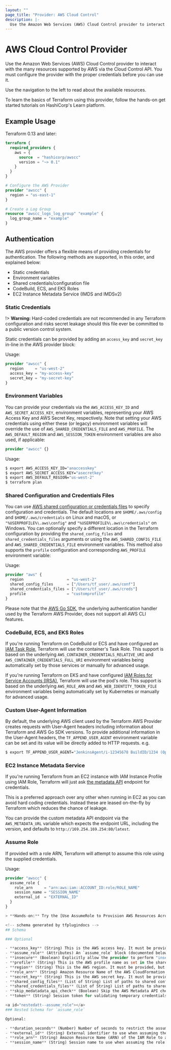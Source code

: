 ```yaml
---
layout: ""
page_title: "Provider: AWS Cloud Control"
description: |-
  Use the Amazon Web Services (AWS) Cloud Control provider to interact with the many resources supported by AWS via the Cloud Control API.
---
```


# AWS Cloud Control Provider

Use the Amazon Web Services (AWS) Cloud Control provider to interact with the many resources supported by AWS via the Cloud Control API. You must configure the provider with the proper credentials before you can use it.

Use the navigation to the left to read about the available resources.

To learn the basics of Terraform using this provider, follow the hands-on get started tutorials on HashiCorp's Learn platform. 

## Example Usage

Terraform 0.13 and later:

```terraform
terraform {
  required_providers {
    aws = {
      source  = "hashicorp/awscc"
      version = "~> 0.1"
    }
  }
}

# Configure the AWS Provider
provider "awscc" {
  region = "us-east-1"
}

# Create a Log Group
resource "awscc_logs_log_group" "example" {
  log_group_name = "example"
}
```

## Authentication

The AWS provider offers a flexible means of providing credentials for
authentication. The following methods are supported, in this order, and
explained below:

- Static credentials
- Environment variables
- Shared credentials/configuration file
- CodeBuild, ECS, and EKS Roles
- EC2 Instance Metadata Service (IMDS and IMDSv2)

### Static Credentials

!> **Warning:** Hard-coded credentials are not recommended in any Terraform
configuration and risks secret leakage should this file ever be committed to a
public version control system.

Static credentials can be provided by adding an `access_key` and `secret_key`
in-line in the AWS provider block:

Usage:

```terraform
provider "awscc" {
  region     = "us-west-2"
  access_key = "my-access-key"
  secret_key = "my-secret-key"
}
```

### Environment Variables

You can provide your credentials via the `AWS_ACCESS_KEY_ID` and
`AWS_SECRET_ACCESS_KEY`, environment variables, representing your AWS
Access Key and AWS Secret Key, respectively.  Note that setting your
AWS credentials using either these (or legacy) environment variables
will override the use of `AWS_SHARED_CREDENTIALS_FILE` and `AWS_PROFILE`.
The `AWS_DEFAULT_REGION` and `AWS_SESSION_TOKEN` environment variables
are also used, if applicable:

```terraform
provider "awscc" {}
```

Usage:

```sh
$ export AWS_ACCESS_KEY_ID="anaccesskey"
$ export AWS_SECRET_ACCESS_KEY="asecretkey"
$ export AWS_DEFAULT_REGION="us-west-2"
$ terraform plan
```

### Shared Configuration and Credentials Files

You can use [AWS shared configuration or credentials files](https://docs.aws.amazon.com/cli/latest/userguide/cli-configure-files.html) to specify configuration and credentials.
The default locations are `$HOME/.aws/config` and `$HOME/.aws/credentials` on Linux and macOS,
or `"%USERPROFILE%\.aws\config"` and `"%USERPROFILE%\.aws\credentials"` on Windows.
You can optionally specify a different location in the Terraform configuration by providing the `shared_config_files` and `shared_credentials_files` arguments
or using the `AWS_SHARED_CONFIG_FILE` and `AWS_SHARED_CREDENTIALS_FILE` environment variables.
This method also supports the `profile` configuration and corresponding `AWS_PROFILE` environment variable:

Usage:

```terraform
provider "aws" {
  region                   = "us-west-2"
  shared_config_files      = ["/Users/tf_user/.aws/conf"]
  shared_credentials_files = ["/Users/tf_user/.aws/creds"]
  profile                  = "customprofile"
}
```

Please note that the [AWS Go SDK](https://aws.amazon.com/sdk-for-go/), the underlying authentication handler used by the Terraform AWS Provider, does not support all AWS CLI features.

### CodeBuild, ECS, and EKS Roles

If you're running Terraform on CodeBuild or ECS and have configured an [IAM Task Role](http://docs.aws.amazon.com/AmazonECS/latest/developerguide/task-iam-roles.html), Terraform will use the container's Task Role. This support is based on the underlying `AWS_CONTAINER_CREDENTIALS_RELATIVE_URI` and `AWS_CONTAINER_CREDENTIALS_FULL_URI` environment variables being automatically set by those services or manually for advanced usage.

If you're running Terraform on EKS and have configured [IAM Roles for Service Accounts (IRSA)](https://docs.aws.amazon.com/eks/latest/userguide/iam-roles-for-service-accounts.html), Terraform will use the pod's role. This support is based on the underlying `AWS_ROLE_ARN` and `AWS_WEB_IDENTITY_TOKEN_FILE` environment variables being automatically set by Kubernetes or manually for advanced usage.

### Custom User-Agent Information

By default, the underlying AWS client used by the Terraform AWS Provider creates requests with User-Agent headers including information about Terraform and AWS Go SDK versions. To provide additional information in the User-Agent headers, the `TF_APPEND_USER_AGENT` environment variable can be set and its value will be directly added to HTTP requests. e.g.

```sh
$ export TF_APPEND_USER_AGENT="JenkinsAgent/i-12345678 BuildID/1234 (Optional Extra Information)"
```

### EC2 Instance Metadata Service

If you're running Terraform from an EC2 instance with IAM Instance Profile
using IAM Role, Terraform will just ask
[the metadata API](http://docs.aws.amazon.com/AWSEC2/latest/UserGuide/iam-roles-for-amazon-ec2.html#instance-metadata-security-credentials)
endpoint for credentials.

This is a preferred approach over any other when running in EC2 as you can avoid
hard coding credentials. Instead these are leased on-the-fly by Terraform
which reduces the chance of leakage.

You can provide the custom metadata API endpoint via the `AWS_METADATA_URL` variable
which expects the endpoint URL, including the version, and defaults to `http://169.254.169.254:80/latest`.

### Assume Role

If provided with a role ARN, Terraform will attempt to assume this role
using the supplied credentials.

Usage:

```terraform
provider "awscc" {
  assume_role {
    role_arn     = "arn:aws:iam::ACCOUNT_ID:role/ROLE_NAME"
    session_name = "SESSION_NAME"
    external_id  = "EXTERNAL_ID"
  }
}

> **Hands-on:** Try the [Use AssumeRole to Provision AWS Resources Across Accounts](https://learn.hashicorp.com/tutorials/terraform/aws-assumerole) tutorial on HashiCorp Learn.

<!-- schema generated by tfplugindocs -->
## Schema

### Optional

- **access_key** (String) This is the AWS access key. It must be provided, but it can also be sourced from the `AWS_ACCESS_KEY_ID` environment variable, or via a shared credentials file if `profile` is specified.
- **assume_role** (Attributes) An `assume_role` block (documented below). Only one `assume_role` block may be in the configuration. (see [below for nested schema](#nestedatt--assume_role))
- **insecure** (Boolean) Explicitly allow the provider to perform "insecure" SSL requests. If omitted, default value is `false`.
- **profile** (String) This is the AWS profile name as set in the shared credentials file.
- **region** (String) This is the AWS region. It must be provided, but it can also be sourced from the `AWS_DEFAULT_REGION` environment variables, or via a shared config file.
- **role_arn** (String) Amazon Resource Name of the AWS CloudFormation service role that is used on your behalf to perform operations.
- **secret_key** (String) This is the AWS secret key. It must be provided, but it can also be sourced from the `AWS_SECRET_ACCESS_KEY` environment variable, or via a shared credentials file if `profile` is specified.
- **shared_config_files** (List of String) List of paths to shared config files. If not set this defaults to `~/.aws/config`.
- **shared_credentials_files** (List of String) List of paths to shared credentials files. If not set this defaults to `~/.aws/credentials`.
- **skip_medatadata_api_check** (Boolean) Skip the AWS Metadata API check. Useful for AWS API implementations that do not have a metadata API endpoint.  Setting to `true` prevents Terraform from authenticating via the Metadata API. You may need to use other authentication methods like static credentials, configuration variables, or environment variables.
- **token** (String) Session token for validating temporary credentials. Typically provided after successful identity federation or Multi-Factor Authentication (MFA) login. With MFA login, this is the session token provided afterward, not the 6 digit MFA code used to get temporary credentials.  It can also be sourced from the `AWS_SESSION_TOKEN` environment variable.

<a id="nestedatt--assume_role"></a>
### Nested Schema for `assume_role`

Optional:

- **duration_seconds** (Number) Number of seconds to restrict the assume role session duration. You can provide a value from 900 seconds (15 minutes) up to the maximum session duration setting for the role.
- **external_id** (String) External identifier to use when assuming the role.
- **role_arn** (String) Amazon Resource Name (ARN) of the IAM Role to assume.
- **session_name** (String) Session name to use when assuming the role.
